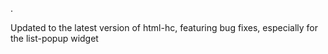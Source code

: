 .

Updated to the latest version of html-hc, featuring bug fixes, especially for the list-popup widget